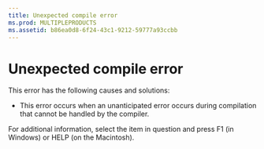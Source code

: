 ```yaml
---
title: Unexpected compile error
ms.prod: MULTIPLEPRODUCTS
ms.assetid: b86ea0d8-6f24-43c1-9212-59777a93ccbb
---
```



# Unexpected compile error
This error has the following causes and solutions:


- This error occurs when an unanticipated error occurs during compilation that cannot be handled by the compiler.
    

For additional information, select the item in question and press F1 (in Windows) or HELP (on the Macintosh).

